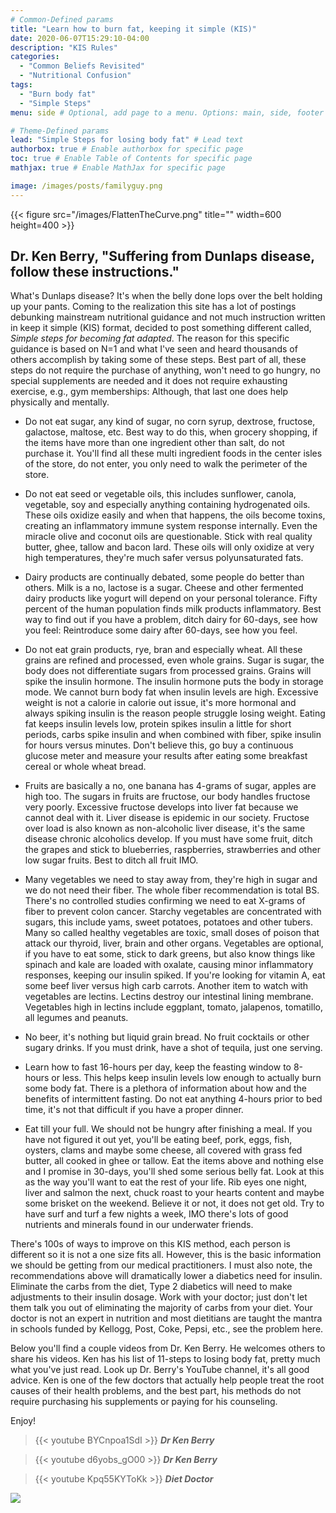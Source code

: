 ```yaml
---
# Common-Defined params
title: "Learn how to burn fat, keeping it simple (KIS)"
date: 2020-06-07T15:29:10-04:00
description: "KIS Rules"
categories:
  - "Common Beliefs Revisited"
  - "Nutritional Confusion"
tags:
  - "Burn body fat"
  - "Simple Steps"
menu: side # Optional, add page to a menu. Options: main, side, footer

# Theme-Defined params
lead: "Simple Steps for losing body fat" # Lead text
authorbox: true # Enable authorbox for specific page
toc: true # Enable Table of Contents for specific page
mathjax: true # Enable MathJax for specific page

image: /images/posts/familyguy.png
---
```


{{< figure src="/images/FlattenTheCurve.png" title="" width=600 height=400 >}}

## Dr. Ken Berry, "Suffering from Dunlaps disease, follow these instructions."


What's Dunlaps disease? It's when the belly done lops over the belt holding up your pants. Coming to the realization this site has a lot of postings debunking mainstream nutritional guidance and not much instruction written in keep it simple (KIS) format, decided to post something different called, *Simple steps for becoming fat adapted*. The reason for this specific guidance is based on N=1 and what I've seen and heard thousands of others accomplish by taking some of these steps. Best part of all, these steps do not require the purchase of anything, won't need to go hungry, no special supplements are needed and it does not require exhausting exercise, e.g., gym memberships: Although, that last one does help physically and mentally.

- Do not eat sugar, any kind of sugar, no corn syrup, dextrose, fructose, galactose, maltose, etc. Best way to do this, when grocery shopping, if the items have more than one ingredient other than salt, do not purchase it. You'll find all these multi ingredient foods in the center isles of the store, do not enter, you only need to walk the perimeter of the store.

- Do not eat seed or vegetable oils, this includes sunflower, canola, vegetable, soy and especially anything containing hydrogenated oils. These oils oxidize easily and when that happens, the oils become toxins, creating an inflammatory immune system response internally. Even the miracle olive and coconut oils are questionable. Stick with real quality butter, ghee, tallow and bacon lard. These oils will only oxidize at very high temperatures, they're much safer versus polyunsaturated fats.

- Dairy products are continually debated, some people do better than others. Milk is a no, lactose is a sugar. Cheese and other fermented dairy products like yogurt will depend on your personal tolerance. Fifty percent of the human population finds milk products inflammatory. Best way to find out if you have a problem, ditch dairy for 60-days, see how you feel: Reintroduce some dairy after 60-days, see how you feel.

- Do not eat grain products, rye, bran and especially wheat. All these grains are refined and processed, even whole grains. Sugar is sugar, the body does not differentiate sugars from processed grains. Grains will spike the insulin hormone. The insulin hormone puts the body in storage mode. We cannot burn body fat when insulin levels are high. Excessive weight is not a calorie in calorie out issue, it's more hormonal and always spiking insulin is the reason people struggle losing weight. Eating fat keeps insulin levels low, protein spikes insulin a little for short periods, carbs spike insulin and when combined with fiber, spike insulin for hours versus minutes. Don't believe this, go buy a continuous glucose meter and measure your results after eating some breakfast cereal or whole wheat bread.  

- Fruits are basically a no, one banana has 4-grams of sugar, apples are high too. The sugars in fruits are fructose, our body handles fructose very poorly. Excessive fructose develops into liver fat because we cannot deal with it. Liver disease is epidemic in our society. Fructose over load is also known as non-alcoholic liver disease, it's the same disease chronic alcoholics develop. If you must have some fruit, ditch the grapes and stick to blueberries, raspberries, strawberries and other low sugar fruits. Best to ditch all fruit IMO.

- Many vegetables we need to stay away from, they're high in sugar and we do not need their fiber. The whole fiber recommendation is total BS. There's no controlled studies confirming we need to eat X-grams of fiber to prevent colon cancer. Starchy vegetables are concentrated with sugars, this include yams, sweet potatoes, potatoes and other tubers. Many so called healthy vegetables are toxic, small doses of poison that attack our thyroid, liver, brain and other organs. Vegetables are optional, if you have to eat some, stick to dark greens, but also know things like spinach and kale are loaded with oxalate, causing minor inflammatory responses, keeping our insulin spiked. If you're looking for vitamin A, eat some beef liver versus high carb carrots. Another item to watch with vegetables are lectins. Lectins destroy our intestinal lining membrane. Vegetables high in lectins include eggplant, tomato, jalapenos, tomatillo, all legumes and peanuts.

- No beer, it's nothing but liquid grain bread. No fruit cocktails or other sugary drinks. If you must drink, have a shot of tequila, just one serving.

- Learn how to fast 16-hours per day, keep the feasting window to 8-hours or less. This helps keep insulin levels low enough to actually burn some body fat. There is a plethora of information about how and the benefits of intermittent fasting. Do not eat anything 4-hours prior to bed time, it's not that difficult if you have a proper dinner.

- Eat till your full. We should not be hungry after finishing a meal. If you have not figured it out yet, you'll be eating beef, pork, eggs, fish, oysters, clams and maybe some cheese, all covered with grass fed butter, all cooked in ghee or tallow. Eat the items above and nothing else and I promise in 30-days, you'll shed some serious belly fat. Look at this as the way you'll want to eat the rest of your life. Rib eyes one night, liver and salmon the next, chuck roast to your hearts content and maybe some brisket on the weekend. Believe it or not, it does not get old. Try to have surf and turf a few nights a week, IMO there's lots of good nutrients and minerals found in our underwater friends.

There's 100s of ways to improve on this KIS method, each person is different so it is not a one size fits all. However, this is the basic information we should be getting from our medical practitioners. I must also note, the recommendations above will dramatically lower a diabetics need for insulin. Eliminate the carbs from the diet, Type 2 diabetics will need to make adjustments to their insulin dosage. Work with your doctor; just don't let them talk you out of eliminating the majority of carbs from your diet. Your doctor is not an expert in nutrition and most dietitians are taught the mantra in schools funded by Kellogg, Post, Coke, Pepsi, etc., see the problem here.

Below you'll find a couple videos from Dr. Ken Berry. He welcomes others to share his videos. Ken has his list of 11-steps to losing body fat, pretty much what you've just read. Look up Dr. Berry's YouTube channel, it's all good advice. Ken is one of the few doctors that actually help people treat the root causes of their health problems, and the best part, his methods do not require purchasing his supplements or paying for his counseling.

Enjoy!

>{{< youtube BYCnpoa1SdI >}}
***Dr Ken Berry***

>{{< youtube  d6yobs_gO00 >}}
***Dr Ken Berry***

>{{< youtube  Kpq55KYToKk >}}
***Diet Doctor***




![](/images/logo_transparent-300x300.png)
